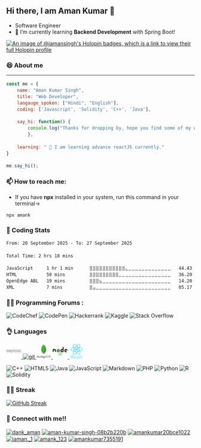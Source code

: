 ## Hi there, I am Aman Kumar 👋
- Software Engineer
- 🌱 I’m currently learning **Backend Development** with Spring Boot!

[![An image of @iamansingh's Holopin badges, which is a link to view their full Holopin profile](https://holopin.me/iamansingh)](https://holopin.io/@iamansingh)

### 😄 About me
---
```js
const me = {
	name: "Aman Kumar Singh",
	title: "Web Developer",
	langauge_spoken: ["Hindi", "English"],
	coding: ['Javascript', 'Solidity', 'C++', 'Java'],
	
	say_hi: function() {
		console.log("Thanks for dropping by, hope you find some of my work interesting.")
		},
		
	learning: " 🔭 I am learning advance reactJS currently."
}

me.say_hi();
```

### 📫 How to reach me:
- If you have **npx** installed in your system, run this command in your terminal->
```
npx amank
```

### 🙌 Coding Stats

<!--START_SECTION:waka-->

```txt
From: 20 September 2025 - To: 27 September 2025

Total Time: 2 hrs 18 mins

JavaScript     1 hr 1 min      ⣿⣿⣿⣿⣿⣿⣿⣿⣿⣿⣿⣄⣀⣀⣀⣀⣀⣀⣀⣀⣀⣀⣀⣀⣀   44.43 %
HTML           50 mins         ⣿⣿⣿⣿⣿⣿⣿⣿⣿⣀⣀⣀⣀⣀⣀⣀⣀⣀⣀⣀⣀⣀⣀⣀⣀   36.20 %
OpenEdge ABL   19 mins         ⣿⣿⣿⣦⣀⣀⣀⣀⣀⣀⣀⣀⣀⣀⣀⣀⣀⣀⣀⣀⣀⣀⣀⣀⣀   14.20 %
XML            7 mins          ⣿⣤⣀⣀⣀⣀⣀⣀⣀⣀⣀⣀⣀⣀⣀⣀⣀⣀⣀⣀⣀⣀⣀⣀⣀   05.17 %
```

<!--END_SECTION:waka-->

### 👨‍💻 Programming Forums :

![CodeChef](https://img.shields.io/badge/CodeChef-%23964B00.svg?style=for-the-badge&logo=CodeChef&logoColor=white)
![CodePen](https://img.shields.io/badge/Codepen-000000?style=for-the-badge&logo=codepen&logoColor=white)
![Hackerrank](https://img.shields.io/badge/-Hackerrank-2EC866?style=for-the-badge&logo=HackerRank&logoColor=white)
![Kaggle](https://img.shields.io/badge/Kaggle-035a7d?style=for-the-badge&logo=kaggle&logoColor=white)
![Stack Overflow](https://img.shields.io/badge/-Stackoverflow-FE7A16?style=for-the-badge&logo=stack-overflow&logoColor=white)

### 👌 Languages

<a href="https://expressjs.com" target="_blank" rel="noreferrer"> <img src="https://raw.githubusercontent.com/devicons/devicon/master/icons/express/express-original-wordmark.svg" alt="express" width="40" height="40"/> </a> <a href="https://git-scm.com/" target="_blank" rel="noreferrer"> <img src="https://www.vectorlogo.zone/logos/git-scm/git-scm-icon.svg" alt="git" width="40" height="40"/> </a> 
<a href="https://www.mongodb.com/" target="_blank" rel="noreferrer"> <img src="https://raw.githubusercontent.com/devicons/devicon/master/icons/mongodb/mongodb-original-wordmark.svg" alt="mongodb" width="40" height="40"/> </a> <a href="https://nodejs.org" target="_blank" rel="noreferrer"> <img src="https://raw.githubusercontent.com/devicons/devicon/master/icons/nodejs/nodejs-original-wordmark.svg" alt="nodejs" width="40" height="40"/> </a> 
<a href="https://reactjs.org/" target="_blank" rel="noreferrer"> <img src="https://raw.githubusercontent.com/devicons/devicon/master/icons/react/react-original-wordmark.svg" alt="react" width="40" height="40"/> </a> </p>

![C++](https://img.shields.io/badge/c++-%2300599C.svg?style=for-the-badge&logo=c%2B%2B&logoColor=white)
![HTML5](https://img.shields.io/badge/html5-%23E34F26.svg?style=for-the-badge&logo=html5&logoColor=white)
![Java](https://img.shields.io/badge/java-%23ED8B00.svg?style=for-the-badge&logo=java&logoColor=white)
![JavaScript](https://img.shields.io/badge/javascript-%23323330.svg?style=for-the-badge&logo=javascript&logoColor=%23F7DF1E)
![Markdown](https://img.shields.io/badge/markdown-%23000000.svg?style=for-the-badge&logo=markdown&logoColor=white)
![PHP](https://img.shields.io/badge/php-%23777BB4.svg?style=for-the-badge&logo=php&logoColor=white)
![Python](https://img.shields.io/badge/python-3670A0?style=for-the-badge&logo=python&logoColor=ffdd54)
![R](https://img.shields.io/badge/r-%23276DC3.svg?style=for-the-badge&logo=r&logoColor=white)
![Solidity](https://img.shields.io/badge/Solidity-%23363636.svg?style=for-the-badge&logo=solidity&logoColor=white)

### 👨‍💻 Streak

[![GitHub Streak](https://github-readme-streak-stats-eight.vercel.app?user=iamansingh0&theme=onedark_duo&hide_border=false&border_radius=5.5)](https://git.io/streak-stats)

<h3 align="left">📱 Connect with me!!</h3>
<p align="left">
<a href="https://twitter.com/dank_aman" target="blank"><img align="center" src="https://raw.githubusercontent.com/rahuldkjain/github-profile-readme-generator/master/src/images/icons/Social/twitter.svg" alt="dank_aman" height="30" width="40" /></a>
<a href="https://linkedin.com/in/aman-kumar-singh-08b2b220b" target="blank"><img align="center" src="https://raw.githubusercontent.com/rahuldkjain/github-profile-readme-generator/master/src/images/icons/Social/linked-in-alt.svg" alt="aman-kumar-singh-08b2b220b" height="30" width="40" /></a>
<a href="https://kaggle.com/amankumar20bce1022" target="blank"><img align="center" src="https://raw.githubusercontent.com/rahuldkjain/github-profile-readme-generator/master/src/images/icons/Social/kaggle.svg" alt="amankumar20bce1022" height="30" width="40" /></a>
<a href="https://instagram.com/iaman._1" target="blank"><img align="center" src="https://raw.githubusercontent.com/rahuldkjain/github-profile-readme-generator/master/src/images/icons/Social/instagram.svg" alt="iaman._1" height="30" width="40" /></a>
<a href="https://www.codechef.com/users/amank_123" target="blank"><img align="center" src="https://cdn.jsdelivr.net/npm/simple-icons@3.1.0/icons/codechef.svg" alt="amank_123" height="30" width="40" /></a>
<a href="https://www.hackerrank.com/amankumar7355191" target="blank"><img align="center" src="https://raw.githubusercontent.com/rahuldkjain/github-profile-readme-generator/master/src/images/icons/Social/hackerrank.svg" alt="amankumar7355191" height="30" width="40" /></a>
</p>
